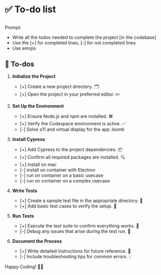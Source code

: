 # ✅ To-do list
##
Prompt:
- Write all the todos needed to complete the project [in the codebase]
- Use the [+] for completed lines, [-] for not completed lines
- Use emojis

## 📝 To-dos
1. **Initialize the Project**  
    - [+] Create a new project directory. 🗂️  
    - [+] Open the project in your preferred editor. ✏️  

2. **Set Up the Environment**  
    - [+] Ensure Node.js and npm are installed. 🛠️  
    - [+] Verify the Codespace environment is active. ✅  
    - [-] Solve x11 and virtual display for the app :bomb

3. **Install Cypress**  
    - [+] Add Cypress to the project dependencies. 📦  
    - [+] Confirm all required packages are installed. 🔍  
    - [+] install on mac
    - [-] install on container with Electron
    - [-] run on container on a basic usecase
    - [-] run on container on a complex usecase



4. **Write Tests**  
    - [+] Create a sample test file in the appropriate directory. 📝  
    - [+] Add basic test cases to verify the setup. 🧪  

5. **Run Tests**  
    - [+] Execute the test suite to confirm everything works. 🚀  
    - [-] Debug any issues that arise during the test run. 🐞  

6. **Document the Process**  
    - [+] Write detailed instructions for future reference. 📖  
    - [-] Include troubleshooting tips for common errors. 💡  

Happy Coding! 🚀✨